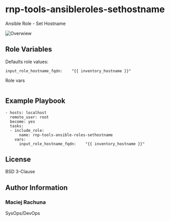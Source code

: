 rnp-tools-ansibleroles-sethostname
=========

Ansible Role - Set Hostname

![Overwiew](https://gitlab.com/rachuna-net.pl/tools/ansibleroles/rnp-tools-ansibleroles-sethostname/-/raw/develop/docs/setHostname.png)

Role Variables
--------------

Defaults role values:
```
input_role_hostname_fqdn:    "{{ inventory_hostname }}"
```

Role vars
```
```

Example Playbook
----------------

```
- hosts: localhost
  remote_user: root
  become: yes
  tasks:
  - include_role:
      name: rnp-tools-ansible-roles-sethostname
    vars:
      input_role_hostname_fqdn:    "{{ inventory_hostname }}"
```

License
-------

BSD 3-Clause

Author Information
------------------

### Maciej Rachuna
SysOps/DevOps